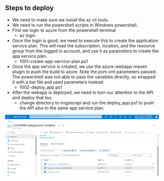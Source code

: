 ## Steps to deploy
* We need to make sure we install the az cli tools.
* We need to run the powershell scripts in  Windows powershell.
* First we login to azure from the powershell terminal 
    * az login
* Once the login is good, we need to execute this to create the application service plan. This will read the subscription, location, and the resource group from the logged in account, and use it as parameters to create the app service plan.
    * 1001-create-app-service-plan.ps1
* Once the app service is created, we use the azure-webapp-maven plugin to push the build to azure. Note the pom.xml parameters passed. The powershell was not able to pass the variables directly, so wrapped it with a bat file and used parameters instead. 
    * 1002-deploy_app.ps1
* After the webapp is deployed, we need to turn our attention to the API and deploy that too. 
    * change directory to imgstorapi and run the deploy_app.ps1 to push the API also to the same app service plan. 

![deployment_summary](../media/Deployment_Summary.PNG)
